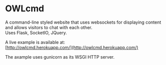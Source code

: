 # OWLcmd
A command-line styled website that uses websockets for displaying content and allows visitors to chat with each other.  
Uses Flask, SocketIO, JQuery.

A live example is available at:  
[http://owlcmd.herokuapp.com/](http://owlcmd.herokuapp.com/)  

The axample uses gunicorn as its WSGI HTTP server.
